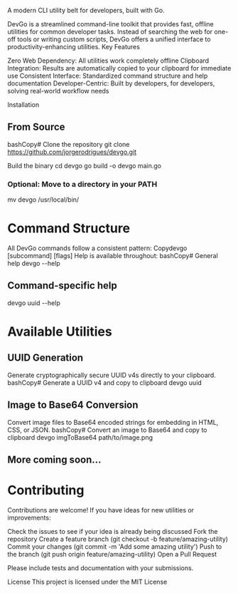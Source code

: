 A modern CLI utility belt for developers, built with Go.

DevGo is a streamlined command-line toolkit that provides fast, offline utilities for common developer tasks. Instead of searching the web for one-off tools or writing custom scripts, DevGo offers a unified interface to productivity-enhancing utilities.
Key Features

Zero Web Dependency: All utilities work completely offline
Clipboard Integration: Results are automatically copied to your clipboard for immediate use
Consistent Interface: Standardized command structure and help documentation
Developer-Centric: Built by developers, for developers, solving real-world workflow needs

Installation

## From Source
bashCopy# Clone the repository
git clone https://github.com/jorgerodrigues/devgo.git

Build the binary
cd devgo
go build -o devgo main.go

### Optional: Move to a directory in your PATH
mv devgo /usr/local/bin/

# Command Structure
All DevGo commands follow a consistent pattern:
Copydevgo <command> [subcommand] [flags]
Help is available throughout:
bashCopy# General help
devgo --help

## Command-specific help
devgo uuid --help

# Available Utilities
## UUID Generation
Generate cryptographically secure UUID v4s directly to your clipboard.
bashCopy# Generate a UUID v4 and copy to clipboard
devgo uuid

## Image to Base64 Conversion
Convert image files to Base64 encoded strings for embedding in HTML, CSS, or JSON.
bashCopy# Convert an image to Base64 and copy to clipboard
devgo imgToBase64 path/to/image.png

## More coming soon...

# Contributing
Contributions are welcome! If you have ideas for new utilities or improvements:

Check the issues to see if your idea is already being discussed
Fork the repository
Create a feature branch (git checkout -b feature/amazing-utility)
Commit your changes (git commit -m 'Add some amazing utility')
Push to the branch (git push origin feature/amazing-utility)
Open a Pull Request

Please include tests and documentation with your submissions.

License
This project is licensed under the MIT License
